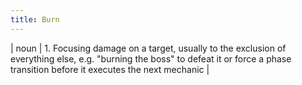 ```yaml
---
title: Burn
---
```

| noun | 1.  	Focusing damage on a target, usually to the exclusion of everything else, e.g. "burning the boss" to defeat it or force a phase transition before it executes the next mechanic	|